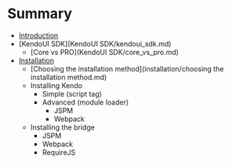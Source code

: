 # Summary

* [Introduction](README.md)
* [KendoUI SDK](KendoUI SDK/kendoui_sdk.md)
   * [Core vs PRO](KendoUI SDK/core_vs_pro.md)
* [Installation](installation/installation.md)
   * [Choosing the installation method](installation/choosing the installation method.md)
   * Installing Kendo
       * Simple (script tag)
       * Advanced (module loader)
           * JSPM
           * Webpack
   * Installing the bridge
       * JSPM
       * Webpack
       * RequireJS

